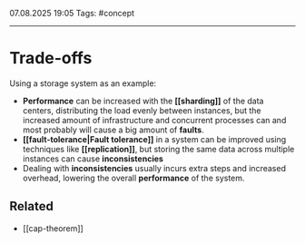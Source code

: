 07.08.2025 19:05
Tags: #concept

---
# Trade-offs

Using a storage system as an example:
- **Performance** can be increased with the **[[sharding]]** of the data centers, distributing the load evenly between instances, but the increased amount of infrastructure and concurrent processes can and most probably will cause a big amount of **faults**.
- **[[fault-tolerance|Fault tolerance]]** in a system can be improved using techniques like **[[replication]]**, but storing the same data across multiple instances can cause **inconsistencies**
- Dealing with **inconsistencies** usually incurs extra steps and increased overhead, lowering the overall **performance** of the system.

## Related
- [[cap-theorem]]
